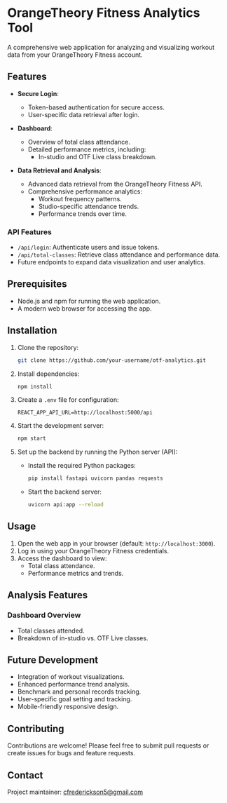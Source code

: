 # OrangeTheory Fitness Analytics Tool

A comprehensive web application for analyzing and visualizing workout data from your OrangeTheory Fitness account.

## Features

- **Secure Login**:

  - Token-based authentication for secure access.
  - User-specific data retrieval after login.

- **Dashboard**:

  - Overview of total class attendance.
  - Detailed performance metrics, including:
    - In-studio and OTF Live class breakdown.

- **Data Retrieval and Analysis**:
  - Advanced data retrieval from the OrangeTheory Fitness API.
  - Comprehensive performance analytics:
    - Workout frequency patterns.
    - Studio-specific attendance trends.
    - Performance trends over time.

### API Features

- `/api/login`: Authenticate users and issue tokens.
- `/api/total-classes`: Retrieve class attendance and performance data.
- Future endpoints to expand data visualization and user analytics.

## Prerequisites

- Node.js and npm for running the web application.
- A modern web browser for accessing the app.

## Installation

1. Clone the repository:

   ```bash
   git clone https://github.com/your-username/otf-analytics.git
   ```

2. Install dependencies:

   ```bash
   npm install
   ```

3. Create a `.env` file for configuration:

   ```env
   REACT_APP_API_URL=http://localhost:5000/api
   ```

4. Start the development server:

   ```bash
   npm start
   ```

5. Set up the backend by running the Python server (API):
   - Install the required Python packages:
     ```bash
     pip install fastapi uvicorn pandas requests
     ```
   - Start the backend server:
     ```bash
     uvicorn api:app --reload
     ```

## Usage

1. Open the web app in your browser (default: `http://localhost:3000`).
2. Log in using your OrangeTheory Fitness credentials.
3. Access the dashboard to view:
   - Total class attendance.
   - Performance metrics and trends.

## Analysis Features

### Dashboard Overview

- Total classes attended.
- Breakdown of in-studio vs. OTF Live classes.

## Future Development

- Integration of workout visualizations.
- Enhanced performance trend analysis.
- Benchmark and personal records tracking.
- User-specific goal setting and tracking.
- Mobile-friendly responsive design.

## Contributing

Contributions are welcome! Please feel free to submit pull requests or create issues for bugs and feature requests.

## Contact

Project maintainer: [cfrederickson5@gmail.com](mailto:cfrederickson5@gmail.com)
